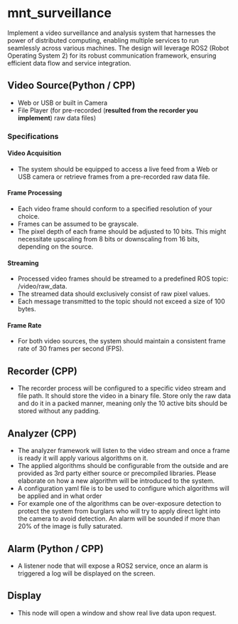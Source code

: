 # mnt_surveillance

Implement a video surveillance and analysis system that harnesses the power of distributed computing, enabling multiple services to run seamlessly across various machines. The design will leverage ROS2 (Robot Operating System 2) for its robust communication framework, ensuring efficient data flow and service integration.

## Video Source(Python / CPP)

- Web or USB or built in Camera
- File Player (for pre-recorded (**resulted from the recorder you implement**) raw data files)

### Specifications

#### Video Acquisition

- The system should be equipped to access a live feed from a Web or USB camera or retrieve frames from a pre-recorded raw data file.

#### Frame Processing

- Each video frame should conform to a specified resolution of your choice.
- Frames can be assumed to be grayscale.
- The pixel depth of each frame should be adjusted to 10 bits. This might necessitate upscaling from 8 bits or downscaling from 16 bits, depending on the source.

#### Streaming

- Processed video frames should be streamed to a predefined ROS topic: /video/raw_data.
- The streamed data should exclusively consist of raw pixel values.
- Each message transmitted to the topic should not exceed a size of 100 bytes.

#### Frame Rate

- For both video sources, the system should maintain a consistent frame rate of 30 frames per second (FPS).

## Recorder (CPP)

- The recorder process will be configured to a specific video stream and file path. It should store the video in a binary file. Store only the raw data and do it in a packed manner, meaning only the 10 active bits should be stored without any padding.

## Analyzer (CPP)

- The analyzer framework will listen to the video stream and once a frame is ready it will apply various algorithms on it.
- The applied algorithms should be configurable from the outside and are provided as 3rd party either source or precompiled libraries. Please elaborate on how a new algorithm will be introduced to the system.
- A configuration yaml file is to be used to configure which algorithms will be applied and in what order  
- For example one of the algorithms can be over-exposure detection to protect the system from burglars who will try to apply direct light into the camera to avoid detection. An alarm will be sounded if more than 20% of the image is fully saturated.

## Alarm (Python / CPP)

- A listener node that will expose a ROS2 service, once an alarm is triggered a log will be displayed on the screen.

## Display

- This node will open a window and show real live data upon request.

